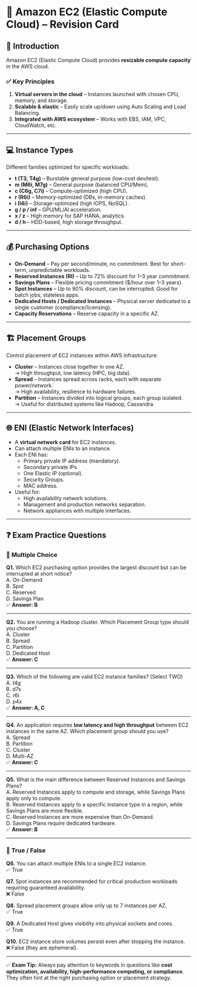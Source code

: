 # 📌 Amazon EC2 (Elastic Compute Cloud) – Revision Card

## 📝 Introduction
Amazon EC2 (Elastic Compute Cloud) provides **resizable compute capacity** in the AWS cloud.

### ✅ Key Principles
1. **Virtual servers in the cloud** – Instances launched with chosen CPU, memory, and storage.
2. **Scalable & elastic** – Easily scale up/down using Auto Scaling and Load Balancing.
3. **Integrated with AWS ecosystem** – Works with EBS, IAM, VPC, CloudWatch, etc.

---

## 💻 Instance Types
Different families optimized for specific workloads:

- **t (T3, T4g)** – Burstable general purpose (low-cost dev/test).
- **m (M6i, M7g)** – General purpose (balanced CPU/Mem).
- **c (C6g, C7i)** – Compute-optimized (high CPU).
- **r (R6i)** – Memory-optimized (DBs, in-memory caches).
- **i (I4i)** – Storage-optimized (high IOPS, NoSQL).
- **g / p / inf** – GPU/ML/AI acceleration.
- **x / z** – High memory for SAP HANA, analytics.
- **d / h** – HDD-based, high storage throughput.

---

## 💰 Purchasing Options
- **On-Demand** – Pay per second/minute, no commitment. Best for short-term, unpredictable workloads.
- **Reserved Instances (RI)** – Up to 72% discount for 1–3 year commitment.
- **Savings Plans** – Flexible pricing commitment ($/hour over 1–3 years).
- **Spot Instances** – Up to 90% discount, can be interrupted. Good for batch jobs, stateless apps.
- **Dedicated Hosts / Dedicated Instances** – Physical server dedicated to a single customer (compliance/licensing).
- **Capacity Reservations** – Reserve capacity in a specific AZ.

---

## 🏗️ Placement Groups
Control placement of EC2 instances within AWS infrastructure:

- **Cluster** – Instances close together in one AZ.  
  → High throughput, low latency (HPC, big data).
- **Spread** – Instances spread across racks, each with separate power/network.  
  → High availability, resilience to hardware failures.
- **Partition** – Instances divided into logical groups, each group isolated.  
  → Useful for distributed systems like Hadoop, Cassandra.

---

## 🌐 ENI (Elastic Network Interfaces)
- A **virtual network card** for EC2 instances.
- Can attach multiple ENIs to an instance.
- Each ENI has:
    - Primary private IP address (mandatory).
    - Secondary private IPs.
    - One Elastic IP (optional).
    - Security Groups.
    - MAC address.
- Useful for:
    - High availability network solutions.
    - Management and production networks separation.
    - Network appliances with multiple interfaces.

---

## ❓ Exam Practice Questions

### 🔹 Multiple Choice
**Q1.** Which EC2 purchasing option provides the largest discount but can be interrupted at short notice?  
A. On-Demand  
B. Spot  
C. Reserved  
D. Savings Plan  
✅ **Answer: B**

---

**Q2.** You are running a Hadoop cluster. Which Placement Group type should you choose?  
A. Cluster  
B. Spread  
C. Partition  
D. Dedicated Host  
✅ **Answer: C**

---

**Q3.** Which of the following are valid EC2 instance families? (Select TWO)  
A. t4g  
B. d7s  
C. r6i  
D. p4x  
✅ **Answer: A, C**

---

**Q4.** An application requires **low latency and high throughput** between EC2 instances in the same AZ. Which placement group should you use?  
A. Spread  
B. Partition  
C. Cluster  
D. Multi-AZ  
✅ **Answer: C**

---

**Q5.** What is the main difference between Reserved Instances and Savings Plans?  
A. Reserved Instances apply to compute and storage, while Savings Plans apply only to compute.  
B. Reserved Instances apply to a specific instance type in a region, while Savings Plans are more flexible.  
C. Reserved Instances are more expensive than On-Demand.  
D. Savings Plans require dedicated hardware.  
✅ **Answer: B**

---

### 🔹 True / False
**Q6.** You can attach multiple ENIs to a single EC2 instance.  
✅ True

**Q7.** Spot instances are recommended for critical production workloads requiring guaranteed availability.  
❌ False

**Q8.** Spread placement groups allow only up to 7 instances per AZ.  
✅ True

**Q9.** A Dedicated Host gives visibility into physical sockets and cores.  
✅ True

**Q10.** EC2 instance store volumes persist even after stopping the instance.  
❌ False (they are ephemeral).

---

✅ **Exam Tip:** Always pay attention to keywords in questions like **cost optimization, availability, high-performance computing, or compliance**. They often hint at the right purchasing option or placement strategy.


